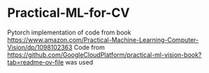 # Practical-ML-for-CV
Pytorch implementation of code from book https://www.amazon.com/Practical-Machine-Learning-Computer-Vision/dp/1098102363
Code from https://github.com/GoogleCloudPlatform/practical-ml-vision-book?tab=readme-ov-file was used
